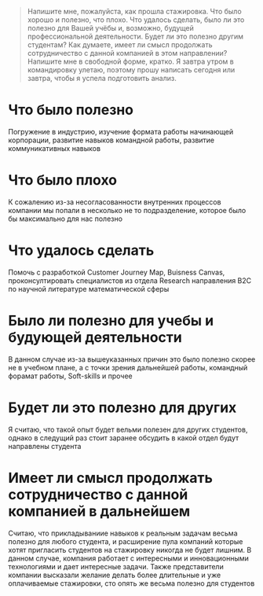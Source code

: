 >Напишите мне, пожалуйста, как прошла стажировка. Что было хорошо и полезно, что плохо. Что удалось сделать, было ли это полезно для Вашей учёбы и, возможно, будущей профессиональной деятельности. Будет ли это полезно другим студентам? Как думаете, имеет ли смысл продолжать сотрудничество с данной компанией в этом направлении? Напишите мне в свободной форме, кратко. Я завтра утром в командировку улетаю, поэтому прошу написать сегодня или завтра, чтобы я успела подготовить анализ. 

# Что было полезно 
Погружение в индустрию, изучение формата работы начинающей корпорации, развитие навыков командной работы, развитие коммуникативных навыков
# Что было плохо 
К сожалению из-за несогласованности внутренних процессов компании мы попали в несколько не то подразделение, которое было бы максимально для нас полезно 
# Что удалось сделать 
Помочь с разработкой Customer Journey Map, Buisness Canvas, проконсултировать специалистов из отдела Research направления B2C по научной литературе математической сферы
# Было ли полезно для учебы и будующей деятельности
В данном случае из-за вышеуказанных причин это было полезно скорее не в учебном плане, а с точки зрения дальнейшей работы, командный форамат работы, Soft-skills и прочее
# Будет ли это полезно для других 
Я считаю, что такой опыт будет вельми полезен для других студентов, однако в следущий раз стоит заранее обсудить в какой отдел будут направлены студента
# Имеет ли смысл продолжать сотрудничество с данной компанией в дальнейшем 
Считаю, что прикладываниие навыков к реальным задачам весьма полезно для любого студента, и расширение пула компаний которые хотят пригласить студентов на стажировку никогда не будет лишним. В данном случае, компания работает с интересными и инновационными технологиями и дает интересные задачи. Также представители компании высказали желание делать более длительные и уже оплачиваемые стажировки, сто опять же весьма полезно для студентов